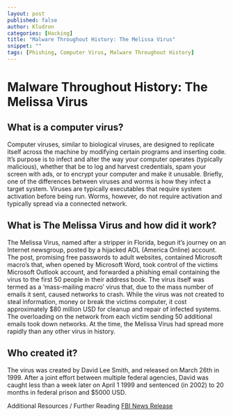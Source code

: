 ```yaml
---
layout: post
published: false
author: Kludron
categories: [Hacking]
title: "Malware Throughout History: The Melissa Virus"
snippet: ""
tags: [Phishing, Computer Virus, Malware Throughout History]
---
```

# Malware Throughout History: The Melissa Virus
## What is a computer virus?
Computer viruses, similar to biological viruses, are designed to replicate itself across the machine by modifying certain programs and inserting code. It’s purpose is to infect and alter the way your computer operates (typically malicious), whether that be to log and harvest credentials, spam your screen with ads, or to encrypt your computer and make it unusable.
Briefly, one of the differences between viruses and worms is how they infect a target system. Viruses are typically executables that require system activation before being run. Worms, however, do not require activation and typically spread via a connected network.

## What is The Melissa Virus and how did it work?
The Melissa Virus, named after a stripper in Florida, begun it’s journey on an Internet newsgroup, posted by a hijacked AOL (America Online) account. The post, promising free passwords to adult websites, contained Microsoft macro’s that, when opened by Microsoft Word, took control of the victims Microsoft Outlook account, and forwarded a phishing email containing the virus to the first 50 people in their address book.
The virus itself was termed as a ‘mass-mailing macro’ virus that, due to the mass number of emails it sent, caused networks to crash. While the virus was not created to steal information, money or break the victims computer, it cost approximately $80 million USD for cleanup and repair of infected systems. The overloading on the network from each victim sending 50 additional emails took down networks. At the time, the Melissa Virus had spread more rapidly than any other virus in history.

## Who created it?
The virus was created by David Lee Smith, and released on March 26th in 1999. After a joint effort between multiple federal agencies, David was caught less than a week later on April 1 1999 and sentenced (in 2002) to 20 months in federal prison and $5000 USD.

Additional Resources / Further Reading
[FBI News Release](https://www.fbi.gov/history/famous-cases/melissa-virus)
